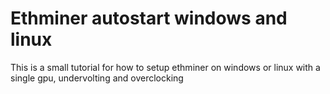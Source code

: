 # Ethminer autostart windows and linux

This is a small tutorial for how to setup ethminer on windows or linux with a single gpu, undervolting and overclocking